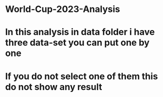# World-Cup-2023-Analysis
# In this analysis in data folder i have three data-set you can put one by one
# If you do not select one of them this do not show any result
